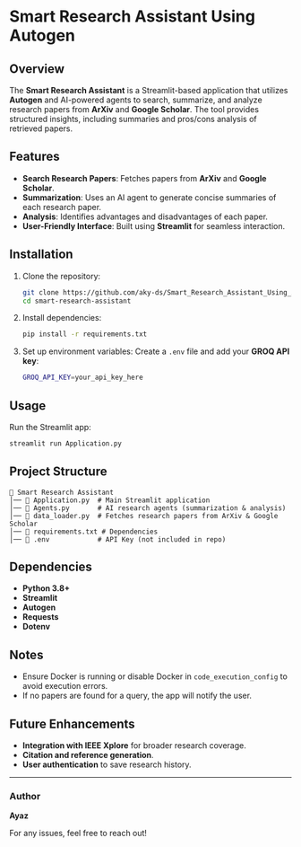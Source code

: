 # Smart Research Assistant Using Autogen

## Overview
The **Smart Research Assistant** is a Streamlit-based application that utilizes **Autogen** and AI-powered agents to search, summarize, and analyze research papers from **ArXiv** and **Google Scholar**. The tool provides structured insights, including summaries and pros/cons analysis of retrieved papers.

## Features
- **Search Research Papers**: Fetches papers from **ArXiv** and **Google Scholar**.
- **Summarization**: Uses an AI agent to generate concise summaries of each research paper.
- **Analysis**: Identifies advantages and disadvantages of each paper.
- **User-Friendly Interface**: Built using **Streamlit** for seamless interaction.

## Installation
1. Clone the repository:
   ```sh
   git clone https://github.com/aky-ds/Smart_Research_Assistant_Using_Autogen
   cd smart-research-assistant
   ```

2. Install dependencies:
   ```sh
   pip install -r requirements.txt
   ```

3. Set up environment variables:
   Create a `.env` file and add your **GROQ API key**:
   ```sh
   GROQ_API_KEY=your_api_key_here
   ```

## Usage
Run the Streamlit app:
```sh
streamlit run Application.py
```

## Project Structure
```
📂 Smart Research Assistant
│── 📜 Application.py  # Main Streamlit application
│── 📜 Agents.py       # AI research agents (summarization & analysis)
│── 📜 data_loader.py  # Fetches research papers from ArXiv & Google Scholar
│── 📜 requirements.txt # Dependencies
│── 📜 .env            # API Key (not included in repo)
```

## Dependencies
- **Python 3.8+**
- **Streamlit**
- **Autogen**
- **Requests**
- **Dotenv**

## Notes
- Ensure Docker is running or disable Docker in `code_execution_config` to avoid execution errors.
- If no papers are found for a query, the app will notify the user.

## Future Enhancements
- **Integration with IEEE Xplore** for broader research coverage.
- **Citation and reference generation**.
- **User authentication** to save research history.

---
### Author
**Ayaz**

For any issues, feel free to reach out!

